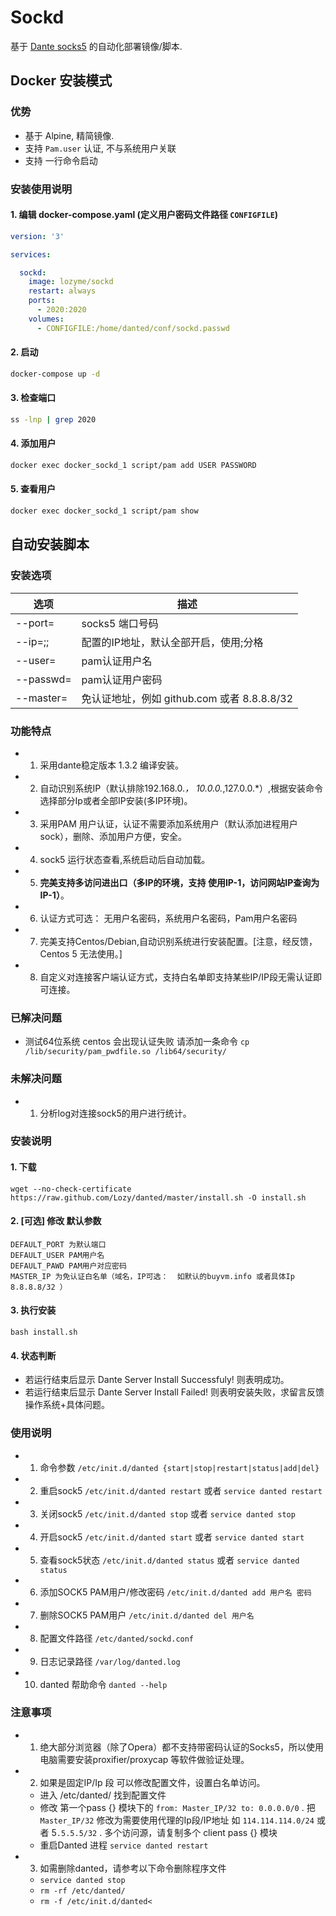 # Sockd

基于 [Dante socks5](https://www.inet.no/dante) 的自动化部署镜像/脚本.

## Docker 安装模式

### 优势

+ 基于 Alpine, 精简镜像.
+ 支持 `Pam.user` 认证, 不与系统用户关联
+ 支持 一行命令启动


### 安装使用说明

#### 1. 编辑 docker-compose.yaml (定义用户密码文件路径 `CONFIGFILE`)

```yaml
version: '3'

services:

  sockd:
    image: lozyme/sockd
    restart: always
    ports:
      - 2020:2020
    volumes:
      - CONFIGFILE:/home/danted/conf/sockd.passwd
```

#### 2. 启动

```bash
docker-compose up -d
```

#### 3. 检查端口

```bash
ss -lnp | grep 2020
```

#### 4. 添加用户

```bash
docker exec docker_sockd_1 script/pam add USER PASSWORD
```


#### 5. 查看用户

```bash
docker exec docker_sockd_1 script/pam show
```

## 自动安装脚本

### 安装选项

| 选项 | 描述 |
| ----- | ----- |
| --port= | socks5 端口号码 |
| --ip=;; | 配置的IP地址，默认全部开启，使用;分格 |
| --user= | pam认证用户名 |
| --passwd= | pam认证用户密码|
| --master= | 免认证地址，例如 github.com 或者 8.8.8.8/32 |
    
### 功能特点

+ 1. 采用dante稳定版本 1.3.2 编译安装。
+ 2. 自动识别系统IP（默认排除192.168.0.*， 10.0.0.*,127.0.0.*）,根据安装命令选择部分Ip或者全部IP安装(多IP环境)。
+ 3. 采用PAM 用户认证，认证不需要添加系统用户（默认添加进程用户sock），删除、添加用户方便，安全。
+ 4. sock5 运行状态查看,系统启动后自动加载。
+ 5. **完美支持多访问进出口（多IP的环境，支持 使用IP-1，访问网站IP查询为IP-1）**。
+ 6. 认证方式可选： 无用户名密码，系统用户名密码，Pam用户名密码
+ 7. 完美支持Centos/Debian,自动识别系统进行安装配置。[注意，经反馈，Centos 5 无法使用。]
+ 8. 自定义对连接客户端认证方式，支持白名单即支持某些IP/IP段无需认证即可连接。

### 已解决问题

+ 测试64位系统 centos 会出现认证失败 请添加一条命令 `cp /lib/security/pam_pwdfile.so /lib64/security/`


### 未解决问题

+ 1. 分析log对连接sock5的用户进行统计。

### 安装说明

#### 1. 下载

```
wget --no-check-certificate https://raw.github.com/Lozy/danted/master/install.sh -O install.sh
```


#### 2. [可选] 修改 默认参数

```
DEFAULT_PORT 为默认端口
DEFAULT_USER PAM用户名
DEFAULT_PAWD PAM用户对应密码
MASTER_IP 为免认证白名单（域名，IP可选：  如默认的buyvm.info 或者具体Ip 8.8.8.8/32 ）
```

#### 3. 执行安装

```
bash install.sh
```

#### 4. 状态判断

+ 若运行结束后显示 Dante Server Install Successfuly! 则表明成功。
+ 若运行结束后显示 Dante Server Install Failed! 则表明安装失败，求留言反馈操作系统+具体问题。


### 使用说明

+ 1. 命令参数 `/etc/init.d/danted {start|stop|restart|status|add|del}`
+ 2. 重启sock5 `/etc/init.d/danted restart`  或者 `service danted restart`
+ 3. 关闭sock5 `/etc/init.d/danted stop` 或者 `service danted stop`
+ 4. 开启sock5 `/etc/init.d/danted start` 或者 `service danted start`
+ 5. 查看sock5状态 `/etc/init.d/danted status` 或者 `service danted status`
+ 6. 添加SOCK5 PAM用户/修改密码 `/etc/init.d/danted add 用户名 密码`
+ 7. 删除SOCK5 PAM用户 `/etc/init.d/danted del 用户名`
+ 8. 配置文件路径 `/etc/danted/sockd.conf`
+ 9. 日志记录路径 `/var/log/danted.log`
+ 10. danted 帮助命令 `danted --help`

### 注意事项

+ 1. 绝大部分浏览器（除了Opera）都不支持带密码认证的Socks5，所以使用电脑需要安装proxifier/proxycap 等软件做验证处理。
+ 2. 如果是固定IP/Ip 段 可以修改配置文件，设置白名单访问。


    - 进入 /etc/danted/ 找到配置文件
    - 修改 第一个pass {} 模块下的 `from: Master_IP/32 to: 0.0.0.0/0` . 把 `Master_IP/32` 修改为需要使用代理的Ip段/IP地址 如 `114.114.114.0/24` 或者 5`.5.5.5/32` . 多个访问源，请复制多个 client pass {} 模块
    - 重启Danted 进程 `service danted restart`

+ 3. 如需删除danted，请参考以下命令删除程序文件

    - `service danted stop`
    - `rm -rf /etc/danted/`
    - `rm -f /etc/init.d/danted<`

